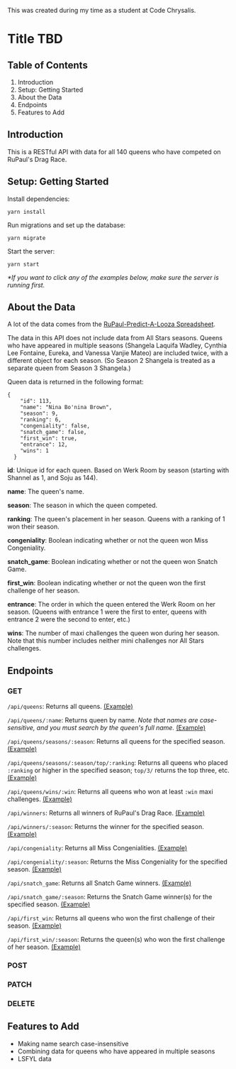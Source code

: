 This was created during my time as a student at Code Chrysalis.

# Title TBD

## Table of Contents

1. Introduction
2. Setup: Getting Started
3. About the Data
4. Endpoints
5. Features to Add

## Introduction

This is a RESTful API with data for all 140 queens who have competed on RuPaul's Drag Race.

## Setup: Getting Started

Install dependencies:

```
yarn install
```

Run migrations and set up the database:

```
yarn migrate
```

Start the server:

```
yarn start
```

_\*If you want to click any of the examples below, make sure the server is running first._

## About the Data

A lot of the data comes from the [RuPaul-Predict-A-Looza Spreadsheet](https://docs.google.com/spreadsheets/d/1Sotvl3o7J_ckKUg5sRiZTqNQn3hPqhepBSeOpMTK15Q/edit#gid=1613421713).

The data in this API does not include data from All Stars seasons. Queens who have appeared in multiple seasons (Shangela Laquifa Wadley, Cynthia Lee Fontaine, Eureka, and Vanessa Vanjie Mateo) are included twice, with a different object for each season. (So Season 2 Shangela is treated as a separate queen from Season 3 Shangela.)

Queen data is returned in the following format:

```
{
    "id": 113,
    "name": "Nina Bo'nina Brown",
    "season": 9,
    "ranking": 6,
    "congeniality": false,
    "snatch_game": false,
    "first_win": true,
    "entrance": 12,
    "wins": 1
  }
```

**id**: Unique id for each queen. Based on Werk Room by season (starting with Shannel as 1, and Soju as 144).

**name**: The queen's name.

**season**: The season in which the queen competed.

**ranking**: The queen's placement in her season. Queens with a ranking of 1 won their season.

**congeniality**: Boolean indicating whether or not the queen won Miss Congeniality.

**snatch_game**: Boolean indicating whether or not the queen won Snatch Game.

**first_win**: Boolean indicating whether or not the queen won the first challenge of her season.

**entrance**: The order in which the queen entered the Werk Room on her season. (Queens with entrance 1 were the first to enter, queens with entrance 2 were the second to enter, etc.)

**wins**: The number of maxi challenges the queen won during her season. Note that this number includes neither mini challenges nor All Stars challenges.

## Endpoints

### GET

`/api/queens`: Returns all queens. [(Example)](http://localhost:3000/api/queens)

`/api/queens/:name`: Returns queen by name. _Note that names are case-sensitive, and you must search by the queen's full name._ [(Example)](http://localhost:3000/api/queens/Victoria%20Porkchop%20Parker)

`/api/queens/seasons/:season`: Returns all queens for the specified season. [(Example)](http://localhost:3000/api/seasons/9)

`/api/queens/seasons/:season/top/:ranking`: Returns all queens who placed `:ranking` or higher in the specified season; `top/3/` returns the top three, etc. [(Example)](http://localhost:3000/api/seasons/11/top/5)

`/api/queens/wins/:win`: Returns all queens who won at least `:win` maxi challenges. [(Example)](http://localhost:3000/api/wins/3)

`/api/winners`: Returns all winners of RuPaul's Drag Race. [(Example)](http://localhost:3000/api/winners)

`/api/winners/:season`: Returns the winner for the specified season. [(Example)](http://localhost:3000/api/winners/7)

`/api/congeniality`: Returns all Miss Congenialities. [(Example)](http://localhost:3000/api/congeniality)

`/api/congeniality/:season`: Returns the Miss Congeniality for the specified season. [(Example)](http://localhost:3000/api/congeniality/4)

`/api/snatch_game`: Returns all Snatch Game winners. [(Example)](http://localhost:3000/api/snatch_game)

`/api/snatch_game/:season`: Returns the Snatch Game winner(s) for the specified season. [(Example)](http://localhost:3000/api/snatch_game/7)

`/api/first_win`: Returns all queens who won the first challenge of their season. [(Example)](http://localhost:3000/api/first_win)

`/api/first_win/:season`: Returns the queen(s) who won the first challenge of her season. [(Example)](http://localhost:3000/api/first_win/6)

### POST

### PATCH

### DELETE

## Features to Add

- Making name search case-insensitive
- Combining data for queens who have appeared in multiple seasons
- LSFYL data
